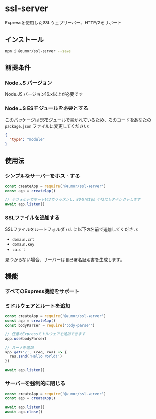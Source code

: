 # ssl-server

Expressを使用したSSLウェブサーバー、HTTP/2をサポート

## インストール

```bash
npm i @sumor/ssl-server --save
```

## 前提条件

### Node.JS バージョン

Node.JS バージョン16.x以上が必要です

### Node.JS ESモジュールを必要とする

このパッケージはESモジュールで書かれているため、次のコードをあなたの `package.json` ファイルに変更してください:

```json
{
  "type": "module"
}
```

## 使用法

### シンプルなサーバーをホストする

```javascript
const createApp = require('@sumor/ssl-server')
const app = createApp()

// デフォルトでポート443でリッスンし、80をhttps 443にリダイレクトします
await app.listen()
```

### SSLファイルを追加する

SSLファイルをルートフォルダ `ssl` に以下の名前で追加してください:

- `domain.crt`
- `domain.key`
- `ca.crt`

見つからない場合、サーバーは自己署名証明書を生成します。

## 機能

### すべてのExpress機能をサポート

### ミドルウェアとルートを追加

```javascript
const createApp = require('@sumor/ssl-server')
const app = createApp()
const bodyParser = require('body-parser')

// 任意のExpressミドルウェアを追加できます
app.use(bodyParser)

// ルートを追加
app.get('/', (req, res) => {
  res.send('Hello World!')
})

await app.listen()
```

### サーバーを強制的に閉じる

```javascript
const createApp = require('@sumor/ssl-server')
const app = createApp()

await app.listen()
await app.close()
```
